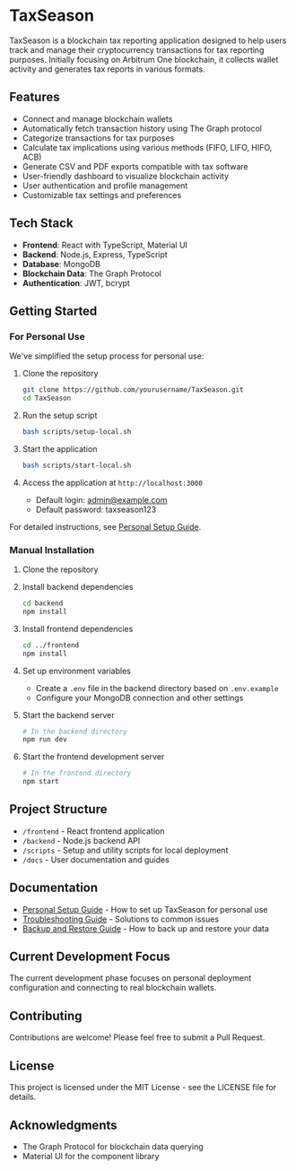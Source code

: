 # TaxSeason

TaxSeason is a blockchain tax reporting application designed to help users track and manage their cryptocurrency transactions for tax reporting purposes. Initially focusing on Arbitrum One blockchain, it collects wallet activity and generates tax reports in various formats.

## Features

- Connect and manage blockchain wallets
- Automatically fetch transaction history using The Graph protocol
- Categorize transactions for tax purposes
- Calculate tax implications using various methods (FIFO, LIFO, HIFO, ACB)
- Generate CSV and PDF exports compatible with tax software
- User-friendly dashboard to visualize blockchain activity
- User authentication and profile management
- Customizable tax settings and preferences

## Tech Stack

- **Frontend**: React with TypeScript, Material UI
- **Backend**: Node.js, Express, TypeScript
- **Database**: MongoDB
- **Blockchain Data**: The Graph Protocol
- **Authentication**: JWT, bcrypt

## Getting Started

### For Personal Use

We've simplified the setup process for personal use:

1. Clone the repository
   ```bash
   git clone https://github.com/yourusername/TaxSeason.git
   cd TaxSeason
   ```

2. Run the setup script
   ```bash
   bash scripts/setup-local.sh
   ```

3. Start the application
   ```bash
   bash scripts/start-local.sh
   ```

4. Access the application at `http://localhost:3000`
   - Default login: admin@example.com
   - Default password: taxseason123

For detailed instructions, see [Personal Setup Guide](docs/PERSONAL_SETUP.md).

### Manual Installation

1. Clone the repository

2. Install backend dependencies
   ```bash
   cd backend
   npm install
   ```

3. Install frontend dependencies
   ```bash
   cd ../frontend
   npm install
   ```

4. Set up environment variables
   - Create a `.env` file in the backend directory based on `.env.example`
   - Configure your MongoDB connection and other settings

5. Start the backend server
   ```bash
   # In the backend directory
   npm run dev
   ```

6. Start the frontend development server
   ```bash
   # In the frontend directory
   npm start
   ```

## Project Structure

- `/frontend` - React frontend application
- `/backend` - Node.js backend API
- `/scripts` - Setup and utility scripts for local deployment
- `/docs` - User documentation and guides

## Documentation

- [Personal Setup Guide](docs/PERSONAL_SETUP.md) - How to set up TaxSeason for personal use
- [Troubleshooting Guide](docs/TROUBLESHOOTING.md) - Solutions to common issues
- [Backup and Restore Guide](docs/BACKUP_RESTORE.md) - How to back up and restore your data

## Current Development Focus

The current development phase focuses on personal deployment configuration and connecting to real blockchain wallets.

## Contributing

Contributions are welcome! Please feel free to submit a Pull Request.

## License

This project is licensed under the MIT License - see the LICENSE file for details.

## Acknowledgments

- The Graph Protocol for blockchain data querying
- Material UI for the component library 